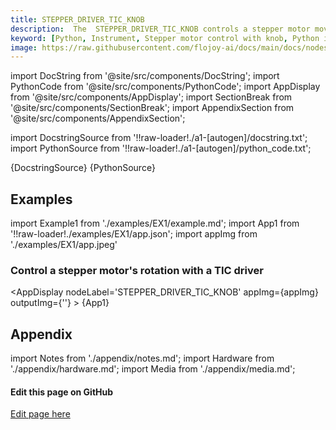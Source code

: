 ```yaml
---
title: STEPPER_DRIVER_TIC_KNOB
description:  The  STEPPER_DRIVER_TIC_KNOB controls a stepper motor movement with a TIC driver. The user controls the motor rotation with the knob position in the node's parameters.
keyword: [Python, Instrument, Stepper motor control with knob, Python integration with stepper driver, Motion control and automation, Python"-"based stepper motor control, Stepper motor driver integration, Accurate motor movement with Python, Enhance motion control with knob, Streamline motor automation, Precise motor control using Python, Python control of stepper driver TIC with knob]
image: https://raw.githubusercontent.com/flojoy-ai/docs/main/docs/nodes/INSTRUMENTS/STEPPER_MOTOR/STEPPER_DRIVER_TIC_KNOB/examples/EX1/output.jpeg
---
```


[//]: # (Custom component imports)

import DocString from '@site/src/components/DocString';
import PythonCode from '@site/src/components/PythonCode';
import AppDisplay from '@site/src/components/AppDisplay';
import SectionBreak from '@site/src/components/SectionBreak';
import AppendixSection from '@site/src/components/AppendixSection';

[//]: # (Docstring)

import DocstringSource from '!!raw-loader!./a1-[autogen]/docstring.txt';
import PythonSource from '!!raw-loader!./a1-[autogen]/python_code.txt';

<DocString>{DocstringSource}</DocString>
<PythonCode GLink='INSTRUMENTS/STEPPER_MOTOR/STEPPER_DRIVER_TIC_KNOB/STEPPER_DRIVER_TIC_KNOB.py'>{PythonSource}</PythonCode>

<SectionBreak />

[//]: # (Examples)

## Examples

import Example1 from './examples/EX1/example.md';
import App1 from '!!raw-loader!./examples/EX1/app.json';
import appImg from './examples/EX1/app.jpeg'

### Control a stepper motor's rotation with a TIC driver

<AppDisplay 
    nodeLabel='STEPPER_DRIVER_TIC_KNOB'
    appImg={appImg}
    outputImg={''}
    >
    {App1}
</AppDisplay>

<Example1 />

<SectionBreak />

[//]: # (Appendix)

## Appendix

import Notes from './appendix/notes.md';
import Hardware from './appendix/hardware.md';
import Media from './appendix/media.md';

<AppendixSection index={0} folderPath='nodes/INSTRUMENTS/STEPPER_MOTOR/STEPPER_DRIVER_TIC_KNOB/appendix/'><Notes /></AppendixSection>
<AppendixSection index={1} folderPath='nodes/INSTRUMENTS/STEPPER_MOTOR/STEPPER_DRIVER_TIC_KNOB/appendix/'><Hardware /></AppendixSection>
<AppendixSection index={2} folderPath='nodes/INSTRUMENTS/STEPPER_MOTOR/STEPPER_DRIVER_TIC_KNOB/appendix/'><Media /></AppendixSection>

<SectionBreak />

[//]: # (Edit page on GitHub)

#### Edit this page on GitHub

[Edit page here](https://github.com/flojoy-ai/docs/tree/main/docs/nodes/INSTRUMENTS/STEPPER_MOTOR/STEPPER_DRIVER_TIC_KNOB)
